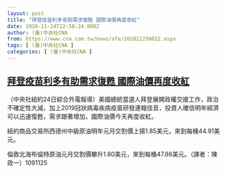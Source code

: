 ```yaml
---
layout: post
title: "拜登疫苗利多有助需求復甦 國際油價再度收紅"
date: 2020-11-24T22:58:24.000Z
author: (臺)中央社CNA
from: https://www.cna.com.tw/news/afe/202011250012.aspx
tags: [ (臺)中央社CNA ]
categories: [ (臺)中央社CNA ]
---
```

<!--1606258704000-->
[拜登疫苗利多有助需求復甦 國際油價再度收紅](https://www.cna.com.tw/news/afe/202011250012.aspx)
------

<div>
<div></div><div class="paragraph"><p>（中央社紐約24日綜合外電報導）美國總統當選人拜登展開政權交接工作，政治不確定性大減，加上2019冠狀病毒疾病疫苗研發連報佳音，投資人確信明年經濟可以迅速復甦，需求跟著增加，國際油價今天再度收紅。</p><p>紐約商品交易所西德州中級原油明年元月交割價上揚1.85美元，來到每桶44.91美元。</p><p>倫敦北海布倫特原油元月交割價攀升1.80美元，來到每桶47.86美元。（譯者：陳政一）1091125</p></div>
</div>
